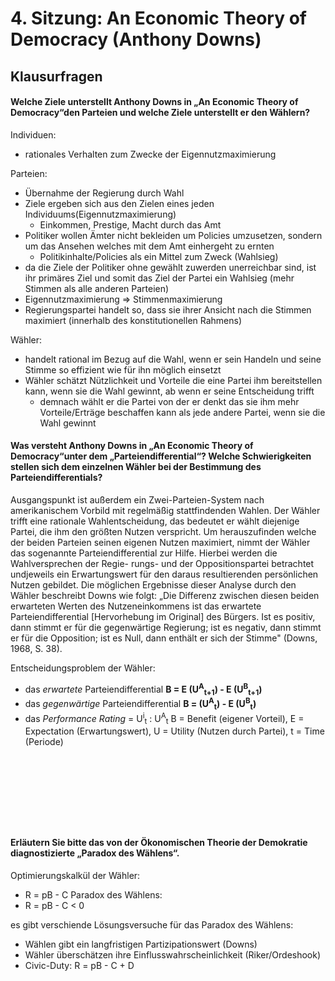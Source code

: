 # 4. Sitzung: An Economic Theory of Democracy (Anthony Downs)

## Klausurfragen 
#### Welche Ziele unterstellt Anthony Downs in „An Economic Theory of Democracy“den Parteien und welche Ziele unterstellt er den Wählern?
Individuen:
- rationales Verhalten zum Zwecke der Eigennutzmaximierung

Parteien:
- Übernahme der Regierung durch Wahl
- Ziele ergeben sich aus den Zielen eines jeden Individuums(Eigennutzmaximierung)
  - Einkommen, Prestige, Macht durch das Amt
- Politiker wollen Ämter nicht bekleiden um Policies umzusetzen, sondern um das Ansehen welches mit dem Amt einhergeht zu ernten
  - Politikinhalte/Policies als ein Mittel zum Zweck (Wahlsieg)
- da die Ziele der Politiker ohne gewählt zuwerden unerreichbar sind, ist ihr primäres Ziel und somit das Ziel der Partei ein Wahlsieg (mehr Stimmen als alle anderen Parteien)
- Eigennutzmaximierung => Stimmenmaximierung
- Regierungspartei handelt so, dass sie ihrer Ansicht nach die Stimmen maximiert (innerhalb des konstitutionellen Rahmens)

Wähler:
- handelt rational im Bezug auf die Wahl, wenn er sein Handeln und seine Stimme so effizient wie für ihn möglich einsetzt
- Wähler schätzt Nützlichkeit und Vorteile die eine Partei ihm bereitstellen kann, wenn sie die Wahl gewinnt, ab wenn er seine Entscheidung trifft
  - demnach wählt er die Partei von der er denkt das sie ihm mehr Vorteile/Erträge beschaffen kann als jede andere Partei, wenn sie die Wahl gewinnt

#### Was versteht Anthony Downs in „An Economic Theory of Democracy“unter dem „Parteiendifferential“? Welche Schwierigkeiten stellen sich dem einzelnen Wähler bei der Bestimmung des Parteiendifferentials?
Ausgangspunkt ist außerdem ein Zwei-Parteien-System nach amerikanischem Vorbild mit regelmäßig stattfindenden Wahlen. Der Wähler trifft eine rationale Wahlentscheidung, das bedeutet er wählt diejenige Partei, die ihm den größten Nutzen verspricht. Um herauszufin­den welche der beiden Parteien seinen eigenen Nutzen maximiert, nimmt der Wähler das sogenannte Parteiendifferential zur Hilfe. Hierbei werden die Wahlversprechen der Regie- rungs- und der Oppositionspartei betrachtet undjeweils ein Erwartungswert für den daraus resultierenden persönlichen Nutzen gebildet. Die möglichen Ergebnisse dieser Analyse durch den Wähler beschreibt Downs wie folgt: „Die Differenz zwischen diesen beiden er­warteten Werten des Nutzeneinkommens ist das erwartete Parteiendifferential [Hervorhe­bung im Original] des Bürgers. Ist es positiv, dann stimmt er für die gegenwärtige Regie­rung; ist es negativ, dann stimmt er für die Opposition; ist es Null, dann enthält er sich der Stimme" (Downs, 1968, S. 38).


Entscheidungsproblem der Wähler:
- das *erwartete* Parteiendifferential **B = E (U<sup>A</sup><sub>t+1</sub>) - E (U<sup>B</sup><sub>t+1</sub>)**
- das *gegenwärtige* Parteiendifferential **B = (U<sup>A</sup><sub>t</sub>) - E (U<sup>B</sup><sub>t</sub>)**
- das *Performance Rating*  = U<sup>i</sup><sub>t</sub> : U<sup>A</sup><sub>t</sub>
B = Benefit (eigener Vorteil), E = Expectation (Erwartungswert), U = Utility (Nutzen durch Partei), t = Time (Periode)

&nbsp;

&nbsp;

&nbsp;

&nbsp;

#### Erläutern Sie bitte das von der Ökonomischen Theorie der Demokratie diagnostizierte „Paradox des Wählens“.
Optimierungskalkül der Wähler:
- R = pB - C
Paradox des Wählens:
- R = pB - C < 0

es gibt verschiende Lösungsversuche für das Paradox des Wählens:
- Wählen gibt ein langfristigen Partizipationswert (Downs)
- Wähler überschätzen ihre Einflusswahrscheinlichkeit (Riker/Ordeshook)
- Civic-Duty: R = pB - C + D


